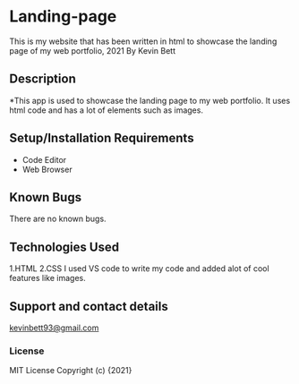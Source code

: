 # Landing-page
This is my website that has been written in html to showcase the landing page of my web portfolio, 2021
 By Kevin Bett
## Description
*This app is used to showcase the landing page to my web portfolio. It uses html code and has a lot of elements such as images.
## Setup/Installation Requirements
* Code Editor
* Web Browser
## Known Bugs
There are no known bugs.
## Technologies Used
1.HTML
2.CSS
I used VS code to write my code and added alot of cool features like images.
## Support and contact details
kevinbett93@gmail.com
### License
MIT License
Copyright (c) {2021} 